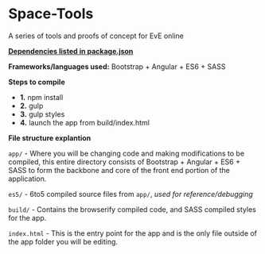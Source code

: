Space-Tools
==========

A series of tools and proofs of concept for EvE online

[**Dependencies listed in package.json**](https://github.com/stvnksslr/spaceTools/blob/master/package.json)


**Frameworks/languages used:** Bootstrap + Angular + ES6 + SASS

**Steps to compile**
* **1.** npm install
* **2.** gulp 
* **3.** gulp styles
* **4.** launch the app from build/index.html

**File structure explantion**

```app/``` - Where you will be changing code and making modifications to be compiled, this entire directory consists of Bootstrap + Angular + ES6 + SASS to form the backbone and core of the front end portion of the application.

```es5/``` - 6to5 compiled source files from ```app/```, *used for reference/debugging*

```build/``` - Contains the browserify compiled code, and SASS compiled styles for the app.

```index.html``` - This is the entry point for the app and is the only file outside of the app folder you will be editing.

